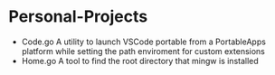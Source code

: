 # Personal-Projects
 * Code.go
    A utility to launch VSCode portable from a PortableApps platform while setting the path enviroment for custom extensions
 * Home.go
    A tool to find the root directory that mingw is installed
    
